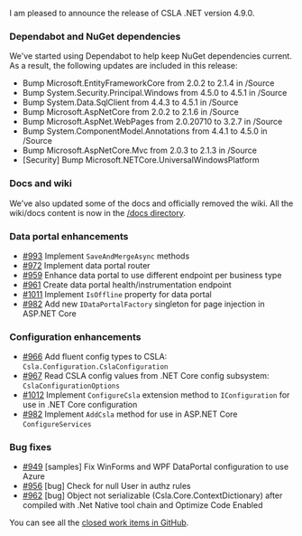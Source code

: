 I am pleased to announce the release of CSLA .NET version 4.9.0.

### Dependabot and NuGet dependencies
We've started using Dependabot to help keep NuGet dependencies current. As a result, the following updates are included in this release:

* Bump Microsoft.EntityFrameworkCore from 2.0.2 to 2.1.4 in /Source 
* Bump System.Security.Principal.Windows from 4.5.0 to 4.5.1 in /Source 
* Bump System.Data.SqlClient from 4.4.3 to 4.5.1 in /Source 
* Bump Microsoft.AspNetCore from 2.0.2 to 2.1.6 in /Source 
* Bump Microsoft.AspNet.WebPages from 2.0.20710 to 3.2.7 in /Source 
* Bump System.ComponentModel.Annotations from 4.4.1 to 4.5.0 in /Source 
* Bump Microsoft.AspNetCore.Mvc from 2.0.3 to 2.1.3 in /Source 
* [Security] Bump Microsoft.NETCore.UniversalWindowsPlatform 

### Docs and wiki
We've also updated some of the docs and officially removed the wiki. All the wiki/docs content is now in the [/docs directory](https://github.com/MarimerLLC/csla/blob/master/docs/index.md).

### Data portal enhancements

* [#993](https://github.com/marimerllc/csla/issues/993) Implement `SaveAndMergeAsync` methods 
* [#972](https://github.com/marimerllc/csla/issues/972) Implement data portal router
* [#959](https://github.com/marimerllc/csla/issues/959) Enhance data portal to use different endpoint per business type
* [#961](https://github.com/marimerllc/csla/issues/961) Create data portal health/instrumentation endpoint
* [#1011](https://github.com/marimerllc/csla/issues/1011) Implement `IsOffline` property for data portal
* [#982](https://github.com/marimerllc/csla/issues/982) Add new `IDataPortalFactory` singleton for page injection in ASP.NET Core

### Configuration enhancements

* [#966](https://github.com/marimerllc/csla/issues/966) Add fluent config types to CSLA: `Csla.Configuration.CslaConfiguration`
* [#967](https://github.com/marimerllc/csla/issues/967) Read CSLA config values from .NET Core config subsystem: `CslaConfigurationOptions`
* [#1012](https://github.com/marimerllc/csla/issues/1012) Implement `ConfigureCsla` extension method to `IConfiguration` for use in .NET Core configuration
* [#982](https://github.com/marimerllc/csla/issues/982) Implement `AddCsla` method for use in ASP.NET Core `ConfigureServices` 

### Bug fixes

* [#949](https://github.com/marimerllc/csla/issues/949) [samples] Fix WinForms and WPF DataPortal configuration to use Azure
* [#956](https://github.com/marimerllc/csla/issues/956) [bug] Check for null User in authz rules 
* [#962](https://github.com/marimerllc/csla/issues/962) [bug] Object not serializable (Csla.Core.ContextDictionary) after compiled with .Net Native tool chain and Optimize Code Enabled

You can see all the [closed work items in GitHub](https://github.com/MarimerLLC/csla/projects/4).
